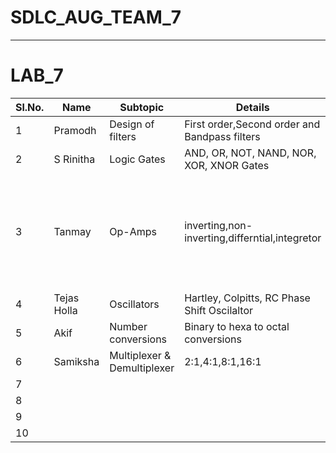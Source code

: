 # SDLC_AUG_TEAM_7
-----------------------------------------------------------------------------------------------------------------------------------------------------------------------------------

# LAB_7
Sl.No.| Name| Subtopic| Details|features|
------|-----|---------|--------|--------|
1|Pramodh|Design of filters|First order,Second order and Bandpass filters|
2|S Rinitha|Logic Gates|AND, OR, NOT, NAND, NOR, XOR, XNOR Gates|
3|Tanmay|Op-Amps|inverting,non-inverting,differntial,integretor|Just to check Wheteher the given parameter forms the given Amplifier or Not.
4|Tejas Holla| Oscillators| Hartley, Colpitts, RC Phase Shift Oscilaltor| 
5|Akif | Number conversions| Binary to hexa to octal conversions|
6|Samiksha | Multiplexer & Demultiplexer| 2:1,4:1,8:1,16:1|
7|
8|
9|
10|
